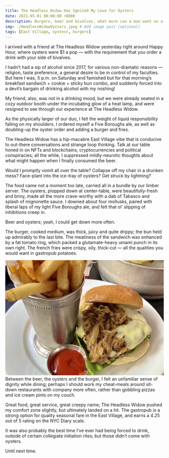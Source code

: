 ```yaml
---
title: The Headless Widow Has Ignited My Love for Oysters
date: 2021-05-01 00:00:00 +0000
description: Burgers, beer and bivalves, what more can a man want on a Saturday night?
img: ./HeadlessWidowOysters.jpeg # Add image post (optional)
tags: [East Village, oystesr, burgers]
---
```

I arrived with a friend at The Headless Widow yesterday right around Happy Hour, where oysters were $1 a pop — with the requirement that you order a drink with your side of bivalves.

I hadn’t had a sip of alcohol since 2017, for various non-dramatic reasons — religion, taste preference, a general desire to be in control of my faculties. But here I was, 5 p.m. on Saturday and famished but for that morning’s breakfast sandwich + cookie + sticky bun combo, and suddenly forced into a devil’s bargain of drinking alcohol with my noshing!

My friend, also, was not in a drinking mood, but we were already seated in a cozy outdoor booth under the incubating glow of a heat lamp, and were resigned to see through our experience at The Headless Widow.

As the physically larger of our duo, I felt the weight of liquid responsibility falling on my shoulders. I ordered myself a Five Boroughs ale, as well as doubling-up the oyster order and adding a burger and fries.

The Headless Widow has a hip-macabre East Village vibe that is conducive to out-there conversations and strange loop thinking. Talk at our table honed in on NFTs and blockchains, cryptocurrencies and political conspiracies; all the while, I suppressed mildly-neurotic thoughts about what might happen when I finally consumed the beer.

Would I promptly vomit all over the table? Collapse off my chair in a drunken mess? Face-plant into the ice-tray of oysters? Get struck by lightning?

The food came not a moment too late, carried all in a bundle by our limber server. The oysters, plopped down at center-table, were beautifully-fresh and briny, made all the more crave-worthy with a dab of Tabasco and splash of mignonette sauce. I downed about four mollusks, paired with liberal laps of my light Five Boroughs ale, and felt that ol’ slipping of inhibitions creep in.

Beer and oysters; yeah, I could get down more often.

The burger, cooked medium, was thick, juicy and quite drippy; the bun held up admirably to the last bite. The meatiness of the sandwich was enhanced by a fat tomato ring, which packed a glutamate-heavy umami punch in its own right. The french fries were crispy, oily, thick-cut — all the qualities you would want in gastropub potatoes.
<div class="Image__Small">
  <img src="./HeadlessWidowBurger.jpeg" alt="widow burger" />
</div>
Between the beer, the oysters and the burger, I felt an unfamiliar sense of dignity while dining; perhaps I should work my cheat-meals around sit-down restaurants with company more often, rather than gobbling pizzas and ice cream pints on my couch.

Great food, great service, great creepy name; The Headless Widow pushed my comfort zone slightly, but ultimately landed on a hit. The gastropub is a strong option for quality seasonal fare in the East Village, and earns a 4.25 out of 5 rating on the NYC Diary scale.

It was also probably the best time I’ve ever had being forced to drink, outside of certain collegiate initiation rites; but those didn’t come with oysters.

Until next time.
